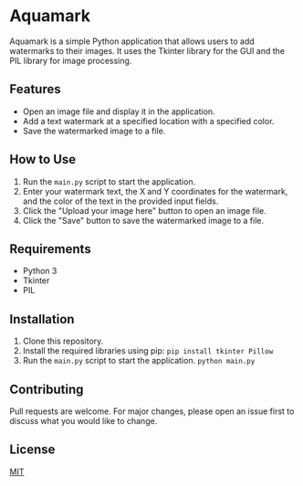 # Aquamark

Aquamark is a simple Python application that allows users to add watermarks to their images. It uses the Tkinter library for the GUI and the PIL library for image processing.

## Features

- Open an image file and display it in the application.
- Add a text watermark at a specified location with a specified color.
- Save the watermarked image to a file.

## How to Use

1. Run the `main.py` script to start the application.
2. Enter your watermark text, the X and Y coordinates for the watermark, and the color of the text in the provided input fields.
3. Click the "Upload your image here" button to open an image file.
4. Click the "Save" button to save the watermarked image to a file.

## Requirements

- Python 3
- Tkinter
- PIL

## Installation

1. Clone this repository.
2. Install the required libraries using pip:
```pip install tkinter Pillow```
3. Run the `main.py` script to start the application.
```python main.py```

## Contributing

Pull requests are welcome. For major changes, please open an issue first to discuss what you would like to change.

## License

[MIT](https://choosealicense.com/licenses/mit/)